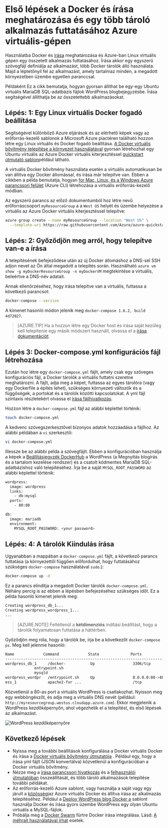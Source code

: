 <properties
   pageTitle="Docker és írása virtuális gépre |} Microsoft Azure"
   description="Azure-ban Linux virtuális gépeken írása és Docker használata rövid ismertetése"
   services="virtual-machines-linux"
   documentationCenter=""
   authors="iainfoulds"
   manager="timlt"
   editor=""
   tags="azure-resource-manager"/>

<tags
   ms.service="virtual-machines-linux"
   ms.devlang="NA"
   ms.topic="article"
   ms.tgt_pltfrm="vm-linux"
   ms.workload="infrastructure-services"
   ms.date="09/22/2016"
   ms.author="iainfou"/>

# <a name="get-started-with-docker-and-compose-to-define-and-run-a-multi-container-application-on-an-azure-virtual-machine"></a>Első lépések a Docker és írása meghatározása és egy több tároló alkalmazás futtatásához Azure virtuális-gépen

Használatba Docker és [írása](http://github.com/docker/compose) meghatározása és Azure-ban Linux virtuális gépen egy összetett alkalmazás futtatásához. Írása akkor egy egyszerű szövegfájl definiálja az alkalmazást, több Docker tárolók álló használata. Majd a léptetőnyíl fel az alkalmazást, amely tartalmaz minden, a megadott környezetben üzembe egyetlen paranccsal. 

Példaként Ez a cikk bemutatja, hogyan gyorsan állíthat be egy-egy Ubuntu virtuális MariaDB SQL-adatbázis fájlok WordPress blogbejegyzésbe. Írása segítségével állíthatja be az összetettebb alkalmazásokat.


## <a name="step-1-set-up-a-linux-vm-as-a-docker-host"></a>Lépés: 1: Egy Linux virtuális Docker fogadó beállítása

Segítségével különböző Azure eljárások és az elérhető képek vagy az erőforrás-kezelő sablonok a Microsoft Azure piactéren található hozzon létre egy Linux virtuális és Docker fogadó beállítása. [A Docker virtuális bővítmény telepítése a környezet használatával](virtual-machines-linux-dockerextension.md) gyorsan létrehozhat egy Ubuntu virtuális az Azure Docker virtuális kiterjesztéssel [quickstart útmutató sablon](https://github.com/Azure/azure-quickstart-templates/tree/master/docker-simple-on-ubuntu)például látható. 

A virtuális Docker bővítmény használata esetén a virtuális automatikusan be van állítva egy Docker állomással, és írása már telepítve van. Ebben a cikkben a példa bemutatja, hogyan [for Mac, Linux, és a Windows Azure parancssori felület](../xplat-cli-install.md) (Azure CLI) létrehozása a virtuális erőforrás-kezelő módban.

Az egyszerű parancs az előző dokumentumból hoz létre nevű erőforráscsoport `myResourceGroup` a a `West US` helyét és üzembe helyezése a virtuális az Azure Docker virtuális kiterjesztéssel telepítve:

```bash
azure group create --name myResourceGroup --location "West US" \
  --template-uri https://raw.githubusercontent.com/Azure/azure-quickstart-templates/master/docker-simple-on-ubuntu/azuredeploy.json
```

## <a name="step-2-verify-that-compose-is-installed"></a>Lépés: 2: Győződjön meg arról, hogy telepítve van-e a írása

A telepítésének befejeződése után az új Docker állomáshoz a DNS-sel SSH adjon nevet az Ön által megadott a telepítés során. Használható `azure vm show -g myDockerResourceGroup -n myDockerVM` megtekintése a virtuális, beleértve a DNS-név adatait.

Annak ellenőrzéséhez, hogy írása telepítve van a virtuális, futtassa a következő parancsot:

```bash
docker-compose --version
```

A kimenet hasonló módon jelenik meg `docker-compose 1.6.2, build 4d72027`.

>[AZURE.TIP] Ha a hozzon létre egy Docker host és írása saját kezűleg kell telepítenie egy másik módszert használt, olvassa el a [írása dokumentációt](https://github.com/docker/compose/blob/882dc673ce84b0b29cd59b6815cb93f74a6c4134/docs/install.md).


## <a name="step-3-create-a-docker-composeyml-configuration-file"></a>Lépés 3: Docker-compose.yml konfigurációs fájl létrehozása

Ezután hoz létre egy `docker-compose.yml` fájlt, amely csak egy szöveges konfigurációs fájl, a Docker tárolók a virtuális futtatni szeretne meghatározni. A fájlt, adja meg a képet, futtassa az egyes tárolóra (vagy egy Dockerfile a építés lehet), szükséges környezeti változók és a függőségek, a portokat és a tárolók közötti kapcsolatokat. A yml fájl szintaxis részletekért olvassa el [írása fájlhivatkozás](http://docs.docker.com/compose/yml/).

Hozzon létre a `docker-compose.yml` fájl az alábbi képlettel történik:

```bash
touch docker-compose.yml
```

A kedvenc szövegszerkesztővel bizonyos adatok hozzáadása a fájlhoz. Az alábbi példában a `vi` szerkesztő:

```bash
vi docker-compose.yml
```

Illessze be az alábbi példa a szövegfájlt. Ebben a konfigurációban használja a képek a [Beállításjegyzék DockerHub](https://registry.hub.docker.com/_/wordpress/) a WordPress (a Megnyitás blogírás és a tartalom kezelése rendszer) és a csatolt kódmentes MariaDB SQL-adatbázishoz való telepítéséhez. Írja be a saját `MYSQL_ROOT_PASSWORD` az alábbi képlettel történik:

```bash
wordpress:
  image: wordpress
  links:
    - db:mysql
  ports:
    - 80:80

db:
  image: mariadb
  environment:
    MYSQL_ROOT_PASSWORD: <your password>
```

## <a name="step-4-start-the-containers-with-compose"></a>Lépés: 4: A tárolók Kiindulás írása

Ugyanabban a mappában a `docker-compose.yml` fájlt, a következő parancs futtatása (a környezettől függően előfordulhat, hogy futtatásához szükséges `docker-compose` használatával `sudo`.):

```bash
docker-compose up -d

```

Ez a parancs elindítja a megadott Docker tárolók `docker-compose.yml`. Néhány percig is az ebben a lépésben befejezéséhez szükséges időt. Ez a példa hasonló kimenet jelenik meg:

```bash
Creating wordpress_db_1...
Creating wordpress_wordpress_1...
...
```

>[AZURE.NOTE] Feltétlenül a **kétdimenziós** indítási beállítást, hogy a tárolók folyamatosan futtatása a háttérben.

Győződjön meg róla, hogy a tárolók be, írja be a következőt `docker-compose ps`. Meg kell jelennie hasonló:

```bash
Name             Command             State              Ports
-------------------------------------------------------------------------
wordpress_db_1     /docker-           Up                 3306/tcp
             entrypoint.sh
             mysqld
wordpress_wordpr   /entrypoint.sh     Up                 0.0.0.0:80->80
ess_1              apache2-for ...                       /tcp
```

Közvetlenül a 80-as port a virtuális WordPress is csatlakozhat. Nyisson meg egy webböngészőt, és adja meg a virtuális DNS nevét (például: `http://myresourcegroup.westus.cloudapp.azure.com`). Ekkor megjelenik a WordPress kezdőképernyőn, ahol végezhetik el a telepítést, és első lépések az alkalmazást.

![WordPress kezdőképernyőre][wordpress_start]


## <a name="next-steps"></a>Következő lépések

* Nyissa meg a további beállítások konfigurálása a Docker virtuális Docker és írása a [Docker virtuális bővítmény útmutatója](https://github.com/Azure/azure-docker-extension/blob/master/README.md) . Például egy, hogy a írása yml fájlt (JSON konvertálva) közvetlenül a konfigurációban a Docker virtuális bővítmény.
* Nézze meg a [írása parancssori hivatkozás](http://docs.docker.com/compose/reference/) és a [felhasználói útmutatóban](http://docs.docker.com/compose/) összeállítását, és több tároló alkalmazások telepítése további példákat.
* Az erőforrás-kezelő Azure sablont, vagy használja a saját vagy egy járult a [közösségi](https://azure.microsoft.com/documentation/templates/)az Azure virtuális Docker és állítva írása az alkalmazás telepítéséhez. Például a [Deploy WordPress blog Docker a](https://github.com/Azure/azure-quickstart-templates/tree/master/docker-wordpress-mysql) sablont használja Docker és írása gyors üzembe WordPress egy olyan Ubuntu virtuális a MySQL-fájlok.
* Próbálja meg a [Docker Swarm](virtual-machines-linux-docker-swarm.md) fürtre Docker írása integrálása. Lásd: [A méhrajt használatával írhat](https://docs.docker.com/compose/swarm/) esetek.

<!--Image references-->

[wordpress_start]: ./media/virtual-machines-linux-docker-compose-quickstart/WordPress.png
